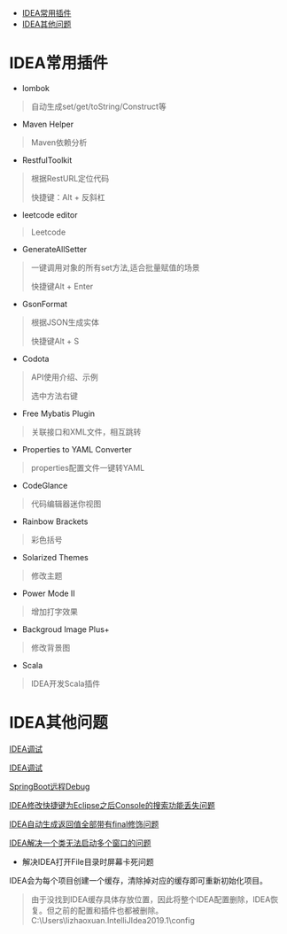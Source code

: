 - [IDEA常用插件](#cj)
- [IDEA其他问题](#ts)

# <a id="cj">IDEA常用插件</a>

- lombok

>  自动生成set/get/toString/Construct等

- Maven Helper

>  Maven依赖分析

- RestfulToolkit

> 根据RestURL定位代码
>
> 快捷键：Alt + 反斜杠

- leetcode editor

> Leetcode

- GenerateAllSetter

> 一键调用对象的所有set方法,适合批量赋值的场景
>
> 快捷键Alt + Enter

- GsonFormat

> 根据JSON生成实体
>
> 快捷键Alt + S

- Codota

> API使用介绍、示例
>
> 选中方法右键

- Free Mybatis Plugin

> 关联接口和XML文件，相互跳转

- Properties to YAML Converter

> properties配置文件一键转YAML

- CodeGlance

> 代码编辑器迷你视图

- Rainbow Brackets

> 彩色括号

- Solarized Themes

> 修改主题

- Power Mode II

> 增加打字效果

- Backgroud Image Plus+

> 修改背景图

- Scala
 
 > IDEA开发Scala插件

# <a id="ts">IDEA其他问题</a>

[IDEA调试](https://www.cnblogs.com/yjd_hycf_space/p/7483471.html)

[IDEA调试](https://blog.csdn.net/baidu_38634017/article/details/86484620)

[SpringBoot远程Debug](https://blog.csdn.net/weixin_42740530/article/details/89524509)

[IDEA修改快捷键为Eclipse之后Console的搜索功能丢失问题](https://blog.csdn.net/zuoyixiao/article/details/53516252)

[IDEA自动生成返回值全部带有final修饰问题](https://blog.csdn.net/weixin_45636595/article/details/102892836)

[IDEA解决一个类无法启动多个窗口的问题](https://blog.csdn.net/sinat_41905822/article/details/97813057)

- 解决IDEA打开File目录时屏幕卡死问题

IDEA会为每个项目创建一个缓存，清除掉对应的缓存即可重新初始化项目。

> 由于没找到IDEA缓存具体存放位置，因此将整个IDEA配置删除，IDEA恢复。但之前的配置和插件也都被删除。
C:\Users\lizhaoxuan\.IntelliJIdea2019.1\config